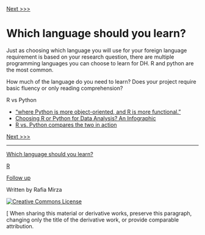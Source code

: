 [Next >>>](r.md) 

# Which language should you learn?

Just as choosing which language you will use for your foreign language requirement is based on your research question, there are multiple programming languages you can choose to learn for DH. R and python are the most common. 

How much of the language do you need to learn? Does your project require basic fluency or only reading comprehension? 


R vs Python
* [“where Python is more object-oriented, and R is more functional.”](https://www.dataquest.io/blog/python-vs-r/)  
* [Choosing R or Python for Data Analysis? An Infographic](https://www.datacamp.com/community/tutorials/r-or-python-for-data-analysis)
* [R vs. Python compares the two in action](http://www.theswarmlab.com/category/rvspython/) 

[Next >>>](r.md) 

-----


[Which language should you learn?](which.md)

[R](r.md)

[Follow up](continue.md)

Written by Rafia Mirza

[![Creative Commons License](https://i.creativecommons.org/l/by-sa/4.0/88x31.png)](http://creativecommons.org/licenses/by-sa/4.0/)

[ When sharing this material or derivative works, preserve this paragraph, changing only the title of the derivative work, or provide comparable attribution.
